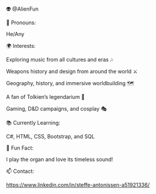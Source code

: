 👽 @AlienFun

🎵 Pronouns:

He/Any

🌍 Interests:

Exploring music from all cultures and eras 🎶
  
Weapons history and design from around the world ⚔️
  
Geography, history, and immersive worldbuilding 🗺️
  
A fan of Tolkien’s legendarium 📜
  
Gaming, D&D campaigns, and cosplay 🎭
  
📚 Currently Learning:

C#, HTML, CSS, Bootstrap, and SQL
  
🎹 Fun Fact:

I play the organ and love its timeless sound!

📫 Contact:

https://www.linkedin.com/in/steffe-antonissen-a51921336/
<!---
AlienFun/AlienFun is a ✨ special ✨ repository because its `README.md` (this file) appears on your GitHub profile.
You can click the Preview link to take a look at your changes.
--->
